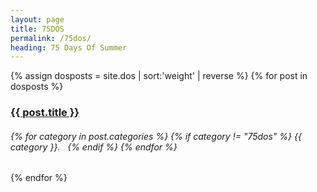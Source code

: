 ```yaml
---
layout: page
title: 75DOS
permalink: /75dos/
heading: 75 Days Of Summer
---
```


<div class="posts">
    {% assign dosposts = site.dos | sort:'weight' | reverse %}
        {% for post in dosposts %}
            <h3><a href="{{ post.url }}">{{ post.title }}</a></h3>
            <h6>
            {% for category in post.categories %}
               {% if category != "75dos" %}
                {{ category }}<span style="color:red">.</span>&nbsp;&nbsp; 
               {% endif %}
            {% endfor %}
            </h6>
        {% endfor %}
</div>
